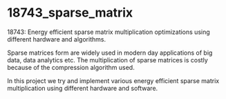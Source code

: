 # 18743_sparse_matrix
18743: Energy efficient sparse matrix multiplication optimizations using different hardware and algorithms.

Sparse matrices form are widely used in modern day applications of big data, data analytics etc. The multiplication of sparse matrices is costly because of the compression algorithm used.

In this project we try and implement various energy efficient sparse matrix multiplication using different hardware and software. 
